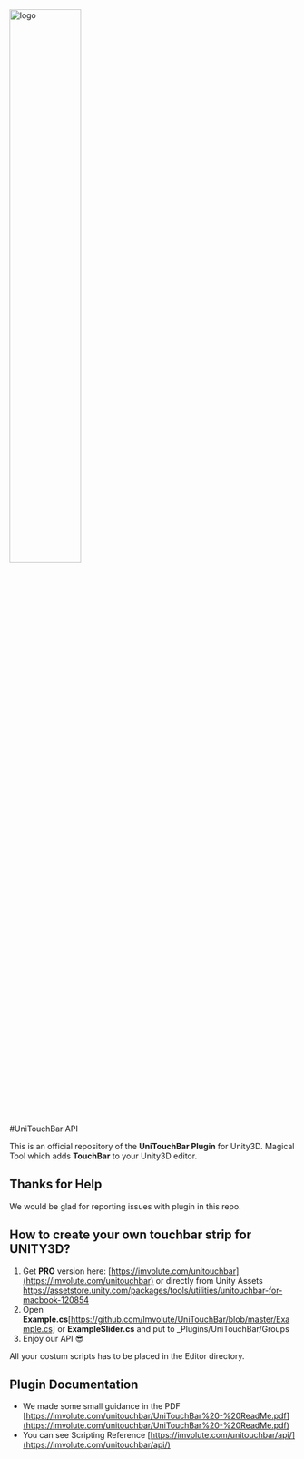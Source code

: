 <img src="https://camo.githubusercontent.com/7b073aa7b26aa00c415e9549f828bc9985f0c922/68747470733a2f2f696d766f6c7574652e636f6d2f756e69746f7563686261722f696d672f6c6f676f2e706e67" alt="logo" data-canonical-src="https://imvolute.com/unitouchbar/img/logo.png" style="width:50%;">

#UniTouchBar API

This is an official repository of the **UniTouchBar Plugin** for Unity3D.
Magical Tool which adds **TouchBar** to your Unity3D editor.




## Thanks for Help
We would be glad for reporting issues with plugin in this repo.

## How to create your own touchbar strip for UNITY3D?
1. Get **PRO** version here: [https://imvolute.com/unitouchbar](https://imvolute.com/unitouchbar) or directly from Unity Assets https://assetstore.unity.com/packages/tools/utilities/unitouchbar-for-macbook-120854
2. Open **Example.cs**[https://github.com/Imvolute/UniTouchBar/blob/master/Example.cs] or **ExampleSlider.cs** and put to _Plugins/UniTouchBar/Groups
3. Enjoy our API 😎

All your costum scripts has to be placed in the Editor directory.
## Plugin Documentation
* We made some small guidance in the PDF [https://imvolute.com/unitouchbar/UniTouchBar%20-%20ReadMe.pdf](https://imvolute.com/unitouchbar/UniTouchBar%20-%20ReadMe.pdf)
* You can see Scripting Reference [https://imvolute.com/unitouchbar/api/](https://imvolute.com/unitouchbar/api/)
